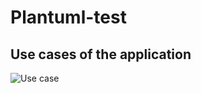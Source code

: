 # Plantuml-test

## Use cases of the application
![Use case](https://www.plantuml.com/plantuml/proxy?cache=no&src=./plantuml-test/raw/main/usecase.puml)
